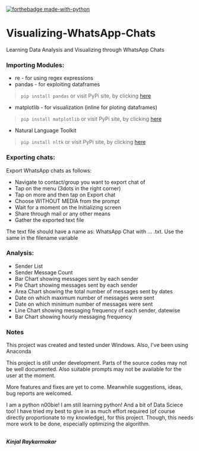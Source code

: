 [![forthebadge made-with-python](http://ForTheBadge.com/images/badges/made-with-python.svg)](https://www.python.org/)

# Visualizing-WhatsApp-Chats
Learning Data Analysis and Visualizing through WhatsApp Chats


### Importing Modules:
* re - for using regex expressions
* pandas - for exploiting dataframes
>````pip install pandas````
or visit PyPi site, by clicking [here](https://pypi.org/project/pandas/)
* matplotlib - for visualization (inline for ploting dataframes)
>````pip install matplotlib````
or visit PyPi site, by clicking [here](https://pypi.org/project/matplotlib/)
* Natural Language Toolkit
>````pip install nltk````
or visit PyPi site, by clicking [here](https://pypi.org/project/nltk/)

### Exporting chats:
Export WhatsApp chats as follows:
* Navigate to contact/group you want to export chat of
* Tap on the menu (3dots in the right corner)
* Tap on more and then tap on Export chat
* Choose WITHOUT MEDIA from the prompt
* Wait for a moment on the Initializing screen
* Share through mail or any other means
* Gather the exported text file

The text file should have a name as: WhatsApp Chat with ... .txt. Use the same in the filename variable

### Analysis:
* Sender List
* Sender Message Count
* Bar Chart showing messages sent by each sender
* Pie Chart showing messages sent by each sender
* Area Chart showing the total number of messages sent by dates
* Date on which maximum number of messages were sent
* Date on which minimum number of messages were sent
* Line Chart showing messaging frequency of each sender, datewise
* Bar Chart showing hourly messaging frequency

### Notes
This project was created and tested under Windows. Also, I've been using Anaconda

This project is still under development. Parts of the source codes may not be well documented.
Also suitable prompts may not be available for the user at the moment.

More features and fixes are yet to come. Meanwhile suggestions, ideas, bug reports are welcomed.

I am a python n00bie! I am still learning python! And a bit of Data Sciece too! I have tried my best to give in as much effort required (of course directly proportionate to my knowledge), for this project. Though, this needs more work to be done, especially optimizing the algorithm.

<br>***Kinjal Raykarmakar***
